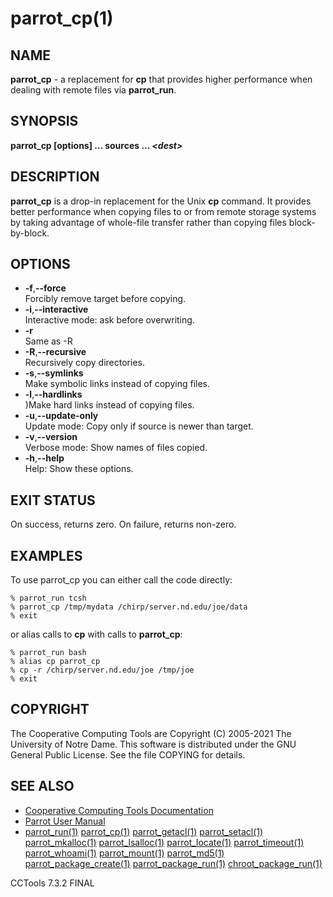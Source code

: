 






















# parrot_cp(1)

## NAME
**parrot_cp** - a replacement for **cp** that provides higher performance when dealing
with remote files via **parrot_run**.

## SYNOPSIS
**parrot_cp [options] ... sources ... _&lt;dest&gt;_**

## DESCRIPTION

**parrot_cp** is a drop-in replacement for the Unix **cp** command.
It provides better performance when copying files to or from remote storage
systems by taking advantage of whole-file transfer rather than copying files
block-by-block.

## OPTIONS


- **-f**,**--force**<br />Forcibly remove target before copying.
- **-i**,**--interactive**<br />Interactive mode: ask before overwriting.
- **-r**<br /> Same as -R
- **-R**,**--recursive**<br />Recursively copy directories.
- **-s**,**--symlinks**<br />Make symbolic links instead of copying files.
- **-l**,**--hardlinks**<br />)Make hard links instead of copying files.
- **-u**,**--update-only**<br />Update mode: Copy only if source is newer than target.
- **-v**,**--version**<br />Verbose mode: Show names of files copied.
- **-h**,**--help**<br />Help: Show these options.


## EXIT STATUS
On success, returns zero.  On failure, returns non-zero.

## EXAMPLES

To use parrot_cp you can either call the code directly:

```
% parrot_run tcsh
% parrot_cp /tmp/mydata /chirp/server.nd.edu/joe/data
% exit
```

or alias calls to **cp** with calls to **parrot_cp**:

```
% parrot_run bash
% alias cp parrot_cp
% cp -r /chirp/server.nd.edu/joe /tmp/joe
% exit
```


## COPYRIGHT

The Cooperative Computing Tools are Copyright (C) 2005-2021 The University of Notre Dame.  This software is distributed under the GNU General Public License.  See the file COPYING for details.

## SEE ALSO


- [Cooperative Computing Tools Documentation]("../index.html")
- [Parrot User Manual]("../parrot.html")
- [parrot_run(1)](parrot_run.md) [parrot_cp(1)](parrot_cp.md) [parrot_getacl(1)](parrot_getacl.md)  [parrot_setacl(1)](parrot_setacl.md)  [parrot_mkalloc(1)](parrot_mkalloc.md)  [parrot_lsalloc(1)](parrot_lsalloc.md)  [parrot_locate(1)](parrot_locate.md)  [parrot_timeout(1)](parrot_timeout.md)  [parrot_whoami(1)](parrot_whoami.md)  [parrot_mount(1)](parrot_mount.md)  [parrot_md5(1)](parrot_md5.md)  [parrot_package_create(1)](parrot_package_create.md)  [parrot_package_run(1)](parrot_package_run.md)  [chroot_package_run(1)](chroot_package_run.md)


CCTools 7.3.2 FINAL
